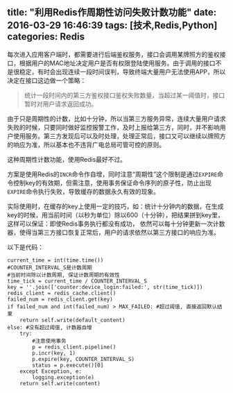 title: "利用Redis作周期性访问失败计数功能"
date: 2016-03-29 16:46:39
tags: [技术,Redis,Python]
categories: Redis
---
每次进入应用客户端时，都需要进行后端鉴权服务，接口会调用某牌照方的鉴权接口，根据用户的MAC地址决定用户是否有权限登陆使用服务。由于调用的接口不是很稳定，有时会出现连续一段时间误判，导致终端大量用户无法使用APP，所以决定在接口这边做一个策略：

>统计一段时间内的第三方鉴权接口鉴权失败数量，当超过某一阈值时，接口暂时对用户请求返回成功。

由于只是周期性的计数，比如十分钟，所以当第三方服务异常，连续大量用户请求失败的时候，只要同时做好监控报警工作，及时上报给第三方，同时，并不影响用户使用服务。第三方发现后可以及时处理，处理正常后，接口又可以继续以牌照方的响应为准，所以基本也不违背广电总局可管可控的原则。

这种周期性计数功能，使用Redis最好不过。

方案是使用Redis的`INCR`命令作自增，同时注意“周期性”这个限制是通过`EXPIRE`命令控制key的有效期，但需注意，使用事务保证命令序列的原子性，防止出现`EXPIRE`命令执行失败，导致缓存的数据永久有效的现象。

实际使用时，在缓存的key上使用一定的技巧，如：统计十分钟内的数据，在生成key的时候，用当前时间（以秒为单位）除以600（十分钟），把结果拼到key里，这样可以保证：即使Redis事务执行都没有成功， 依然可以每十分钟更新一次计数器，使得当第三方接口恢复正常后，用户的请求依然以第三方接口的响应为准。

以下是代码：

    current_time = int(time.time())
    #COUNTER_INTERVAL_S是计数周期
    #当前时间除以计数周期, 保证计数周期的有效性
    time_tick = current_time / COUNTER_INTERVAL_S
    key = ''.join(['counter:device_login:failed:', str(time_tick)])
    redis_client = redis_cache.client()
    failed_num = redis_client.get(key)
    if failed_num and int(failed_num) > MAX_FAILED: #超过阈值, 直接返回默认结果
        return self.write(default_content)
    else: #没有超过阈值, 计数器自增
        try:
            #注意使用事务
            p = redis_client.pipeline()
            p.incr(key, 1)
            p.expire(key, COUNTER_INTERVAL_S)
            status = p.execute()[0]
        except Exception, e:
            logging.exception(e)
        return self.write(content)

